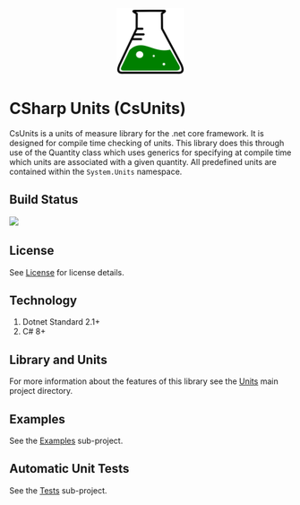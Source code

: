 <p align="center">
  <img width="120" height="120" src="docs/logo.svg">
</p>

# CSharp Units (CsUnits)
CsUnits is a units of measure library for the .net core framework. It is designed for compile time checking of units. This library does this through use of the Quantity class which uses generics for specifying at compile time which units are associated with a given quantity. All predefined units are contained within the `System.Units` namespace. 

## Build Status
![](https://github.com/qkmaxware/CsUnits/workflows/Build/badge.svg)

## License
See [License](LICENSE.md) for license details.

## Technology
1. Dotnet Standard 2.1+
2. C# 8+

## Library and Units
For more information about the features of this library see the [Units](Units/Readme.md) main project directory.

## Examples
See the [Examples](Units.Examples/Readme.md) sub-project. 

## Automatic Unit Tests
See the [Tests](Units.Tests/Readme.md) sub-project. 
